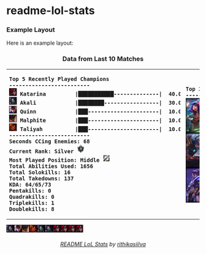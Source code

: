 # readme-lol-stats



### Example Layout
Here is an example layout:
<!---LOL-STATS-START-HERE--->
<h3 align='center'> Data from Last 10 Matches </h3><table align='center'><tr></tr>
<tr align='left'><th><pre>Top 5 Recently Played Champions
-------------------------
<img src='readme-lol-items/Katarina.png' alt='drawing' width='20'/> Katarina         |███████████--------------|  40.00%
<img src='readme-lol-items/Akali.png' alt='drawing' width='20'/> Akali            |████████-----------------|  30.00%
<img src='readme-lol-items/Quinn.png' alt='drawing' width='20'/> Quinn            |███----------------------|  10.00%
<img src='readme-lol-items/Malphite.png' alt='drawing' width='20'/> Malphite         |███----------------------|  10.00%
<img src='readme-lol-items/Taliyah.png' alt='drawing' width='20'/> Taliyah          |███----------------------|  10.00%
-------------------------
Seconds CCing Enemies: 68
Current Rank: Silver <img src='rank_images/Emblem_Silver.png' alt='drawing' width='20'/>
Most Played Position: Middle <img src='position_images/Position_Silver-Mid.png' alt='drawing' width='20'/>
Total Abilities Used: 1656
Total Solokills: 16
Total Takedowns: 137
KDA: 64/65/73
Pentakills: 0
Quadrakills: 0
Triplekills: 1
Doublekills: 8
</pre></th><th><pre>Top 3 Champion Masteries
------------------------
<img align='center' src='readme-lol-items/Neeko_0.png' alt='drawing' width='50'/> Neeko: 136216 
<img align='center' src='readme-lol-items/Yone_19.png' alt='drawing' width='50'/> Yone: 108926 
<img align='center' src='readme-lol-items/Akali_9.png' alt='drawing' width='50'/> Akali: 90135 
</pre></th></tr></table>
<img src='readme-lol-items/Akali.png' alt='drawing' width='20'/><img src='readme-lol-items/Quinn.png' alt='drawing' width='20'/><img src='readme-lol-items/Malphite.png' alt='drawing' width='20'/><img src='readme-lol-items/Taliyah.png' alt='drawing' width='20'/><img src='readme-lol-items/Akali.png' alt='drawing' width='20'/><img src='readme-lol-items/Akali.png' alt='drawing' width='20'/><img src='readme-lol-items/Katarina.png' alt='drawing' width='20'/><img src='readme-lol-items/Katarina.png' alt='drawing' width='20'/><img src='readme-lol-items/Katarina.png' alt='drawing' width='20'/><img src='readme-lol-items/Katarina.png' alt='drawing' width='20'/>
<h6 align='center'>

[README LoL Stats](https://github.com/marketplace/actions/readme-lol-stats) by [rithikasiilva](https://github.com/rithikasilva)
</h6>
<!---LOL-STATS-END-HERE--->



